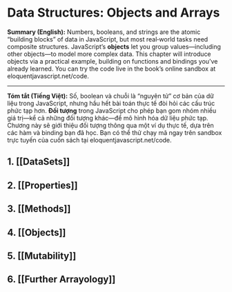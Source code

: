 # Data Structures: Objects and Arrays
**Summary (English):**
Numbers, booleans, and strings are the atomic “building blocks” of data in JavaScript, but most real‐world tasks need composite structures. JavaScript’s **objects** let you group values—including other objects—to model more complex data. This chapter will introduce objects via a practical example, building on functions and bindings you’ve already learned. You can try the code live in the book’s online sandbox at eloquentjavascript.net/code.

---

**Tóm tắt (Tiếng Việt):**
Số, boolean và chuỗi là “nguyên tử” cơ bản của dữ liệu trong JavaScript, nhưng hầu hết bài toán thực tế đòi hỏi các cấu trúc phức tạp hơn. **Đối tượng** trong JavaScript cho phép bạn gom nhóm nhiều giá trị—kể cả những đối tượng khác—để mô hình hóa dữ liệu phức tạp. Chương này sẽ giới thiệu đối tượng thông qua một ví dụ thực tế, dựa trên các hàm và binding bạn đã học. Bạn có thể thử chạy mã ngay trên sandbox trực tuyến của cuốn sách tại eloquentjavascript.net/code.

## 1. [[DataSets]]
## 2. [[Properties]]

## 3. [[Methods]]

## 4. [[Objects]]

## 5. [[Mutability]]

## 6. [[Further Arrayology]]
	
